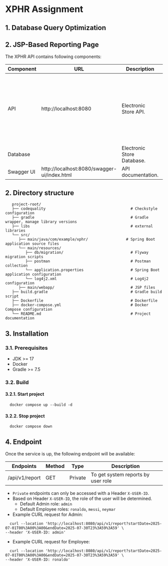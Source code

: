# XPHR Assignment

## 1. Database Query Optimization
## 2. JSP-Based Reporting Page

The XPHR API contains following components:

| Component  | URL                                         | Description                | Language                                                                              |
|------------|---------------------------------------------|----------------------------|---------------------------------------------------------------------------------------|
| API        | http://localhost:8080                       | Electronic Store API.      | Java, Spring, JPA, Flyway, Lombok, Log4j2, Swagger, JUnit, Mokito, Checkstyle, Jacoco |
| Database   |                                             | Electronic Store Database. | Postgres                                                                              |
| Swagger UI | http://localhost:8080/swagger-ui/index.html | API documentation.         | HTML                                                                                  |

## 2. Directory structure

```plaintext
   project-root/
   ├── codequality                                      # Checkstyle configuration
   ├── gradle                                           # Gradle wrapper, manage library versions
   ├── libs                                             # external libraries
   └── src/
      ├── main/java/com/example/xphr/                 # Spring Boot application source files
      └── main/resources/
         ├── db/migration/                              # Flyway migration scripts
         ├── postman                                    # Postman collection
         └── application.properties                     # Spring Boot application configuration
         └── log4j2.xml                                 # Log4j2 configuration
      ├── main/webapp/                                  # JSP files
   ├── build.gradle                                     # Gradle build script
   ├── Dockerfile                                       # Dockerfile
   ├── docker-compose.yml                               # Docker Compose configuration
   └── README.md                                        # Project documentation
   ```

## 3. Installation

### 3.1. Prerequisites

- JDK >= 17
- Docker
- Gradle >= 7.5

### 3.2. Build

#### 3.2.1. Start project

```shell
  docker compose up --build -d
```

#### 3.2.2. Stop project

```shell
  docker compose down
```

## 4. Endpoint
Once the service is up, the following endpoint will be available:

| Endpoints         | Method | Type    | Description                        |
|-------------------|--------|---------|------------------------------------|
| /api/v1/report    | GET    | Private | To get system reports by user role |


- `Private` endpoints can only be accessed with a Header `X-USER-ID`.
- Based on Header `X-USER-ID`, the role of the user will be determined.
  - Default Admin role: `admin`
  - Default Employee roles: `ronaldo`, `messi`, `neymar`
- Example CURL request for Admin:
```shell
  curl --location 'http://localhost:8080/api/v1/report?startDate=2025-07-01T00%3A00%3A00&endDate=2025-07-30T23%3A59%3A59' \
--header 'X-USER-ID: admin'
```
- Example CURL request for Employee:
```shell
  curl --location 'http://localhost:8080/api/v1/report?startDate=2025-07-01T00%3A00%3A00&endDate=2025-07-30T23%3A59%3A59' \
--header 'X-USER-ID: ronaldo'
```